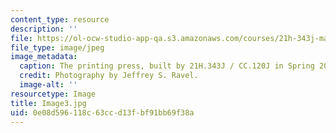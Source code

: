 ```yaml
---
content_type: resource
description: ''
file: https://ol-ocw-studio-app-qa.s3.amazonaws.com/courses/21h-343j-making-books-the-renaissance-and-today-spring-2016/0e08d596118c63ccd13fbf91bb69f38a_Image3.jpg
file_type: image/jpeg
image_metadata:
  caption: The printing press, built by 21H.343J / CC.120J in Spring 2016.
  credit: Photography by Jeffrey S. Ravel.
  image-alt: ''
resourcetype: Image
title: Image3.jpg
uid: 0e08d596-118c-63cc-d13f-bf91bb69f38a
---
```

